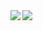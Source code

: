 <!--
**astanwar99/astanwar99** is a ✨ _special_ ✨ repository because its `README.md` (this file) appears on your GitHub profile.

Here are some ideas to get you started:

- 🔭 I’m currently working on ...
- 🌱 I’m currently learning ...
- 👯 I’m looking to collaborate on ...
- 🤔 I’m looking for help with ...
- 💬 Ask me about ...
- 📫 How to reach me: ...
- 😄 Pronouns: ...
- ⚡ Fun fact: ...
-->


<a href="https://github.com/astanwar99/github-readme-stats">
  <img align="left" src="https://github-readme-stats.vercel.app/api?username=astanwar99&count_private=true&show_icons=true" />
</a>
<a href="https://github.com/astanwar99/github-readme-stats">
  <img align="left" src="https://github-readme-stats.vercel.app/api/top-langs/?username=astanwar99" />
</a>
